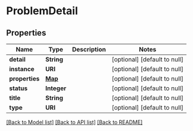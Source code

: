 # ProblemDetail
## Properties

| Name | Type | Description | Notes |
|------------ | ------------- | ------------- | -------------|
| **detail** | **String** |  | [optional] [default to null] |
| **instance** | **URI** |  | [optional] [default to null] |
| **properties** | [**Map**](AnyType.md) |  | [optional] [default to null] |
| **status** | **Integer** |  | [optional] [default to null] |
| **title** | **String** |  | [optional] [default to null] |
| **type** | **URI** |  | [optional] [default to null] |

[[Back to Model list]](../README.md#documentation-for-models) [[Back to API list]](../README.md#documentation-for-api-endpoints) [[Back to README]](../README.md)

